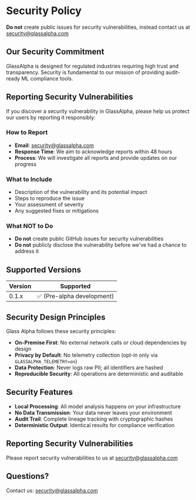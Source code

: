 # Security Policy

**Do not** create public issues for security vulnerabilities, instead contact us at security@glassalpha.com

## Our Security Commitment

GlassAlpha is designed for regulated industries requiring high trust and transparency. Security is fundamental to our mission of providing audit-ready ML compliance tools.

## Reporting Security Vulnerabilities

If you discover a security vulnerability in GlassAlpha, please help us protect our users by reporting it responsibly:

### How to Report
- **Email**: security@glassalpha.com
- **Response Time**: We aim to acknowledge reports within 48 hours
- **Process**: We will investigate all reports and provide updates on our progress

### What to Include
- Description of the vulnerability and its potential impact
- Steps to reproduce the issue
- Your assessment of severity
- Any suggested fixes or mitigations

### What NOT to Do
- **Do not** create public GitHub issues for security vulnerabilities
- **Do not** publicly disclose the vulnerability before we've had a chance to address it

## Supported Versions

| Version | Supported          |
| ------- | ------------------ |
| 0.1.x   | :white_check_mark: (Pre-alpha development) |

## Security Design Principles

Glass Alpha follows these security principles:

- **On-Premise First**: No external network calls or cloud dependencies by design
- **Privacy by Default**: No telemetry collection (opt-in only via `GLASSALPHA_TELEMETRY=on`)
- **Data Protection**: Never logs raw PII; all identifiers are hashed
- **Reproducible Security**: All operations are deterministic and auditable

## Security Features

- **Local Processing**: All model analysis happens on your infrastructure
- **No Data Transmission**: Your data never leaves your environment  
- **Audit Trail**: Complete lineage tracking with cryptographic hashes
- **Deterministic Output**: Identical results for compliance verification

## Reporting Security Vulnerabilities

Please report security vulnerabilities to us at security@glassalpha.com

## Questions?

Contact us: security@glassalpha.com